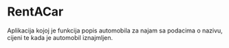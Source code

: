 # RentACar
Aplikacija kojoj je funkcija popis automobila za najam sa podacima o nazivu, cijeni te kada je automobil iznajmljen.
